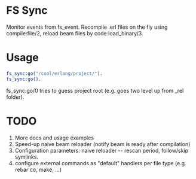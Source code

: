 FS Sync
=======

Monitor events from fs\_event. Recompile .erl files on the fly using compile:file/2, reload beam files by code:load\_binary/3.

Usage
=====
```erlang
fs_sync:go("/cool/erlang/project/").
fs_sync:go().
```

fs_sync:go/0 tries to guess project root (e.g. goes two level up from _rel folder).

TODO
====

1. More docs and usage examples
2. Speed-up naive beam reloader (notify beam is ready after compilation)
3. Configuration parameters: naive reloader -- rescan period, follow/skip symlinks.
4. configure external commands as "default" handlers per file type (e.g. rebar co, make, ...)